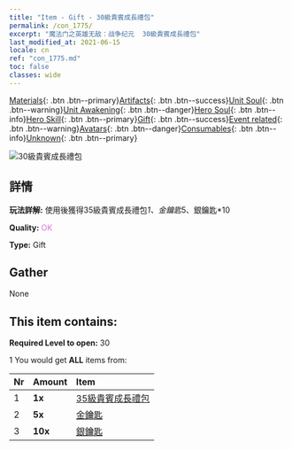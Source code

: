 ```yaml
---
title: "Item - Gift - 30級貴賓成長禮包"
permalink: /con_1775/
excerpt: "魔法门之英雄无敌：战争纪元  30級貴賓成長禮包"
last_modified_at: 2021-06-15
locale: cn
ref: "con_1775.md"
toc: false
classes: wide
---
```

 [Materials](/ItemsCN/){: .btn .btn--primary}[Artifacts](/ItemsCN/Artifacts/){: .btn .btn--success}[Unit Soul](/ItemsCN/UnitSoul/){: .btn .btn--warning}[Unit Awakening](/ItemsCN/UnitAwakening/){: .btn .btn--danger}[Hero Soul](/ItemsCN/HeroSoul/){: .btn .btn--info}[Hero Skill](/ItemsCN/HeroSkill/){: .btn .btn--primary}[Gift](/ItemsCN/Gift/){: .btn .btn--success}[Event related](/ItemsCN/Events/){: .btn .btn--warning}[Avatars](/ItemsCN/Avatars/){: .btn .btn--danger}[Consumables](/ItemsCN/Consumables/){: .btn .btn--info}[Unknown](/ItemsCN/Unknown/){: .btn .btn--primary}

 ![30級貴賓成長禮包](/images/t/i_907220.png)

## 詳情
 **玩法詳解:** 使用後獲得35級貴賓成長禮包*1、金鑰匙*5、銀鑰匙*10

 **Quality:** <span style="color: #DA70D6">OK</span>

 **Type:** Gift

## Gather

  None

## This item contains:

 **Required Level to open:** 30

 1 You would get **ALL** items  from:

  | Nr | Amount |     Item    |
  |:---|:-------|:------------|
  | 1 |  **1x** | [35級貴賓成長禮包](/cn/Items/con_1776/) |  | 
  | 2 |  **5x** | [金鑰匙](/cn/Items/con_783/) |  | 
  | 3 |  **10x** | [銀鑰匙](/cn/Items/con_693/) |  | 
